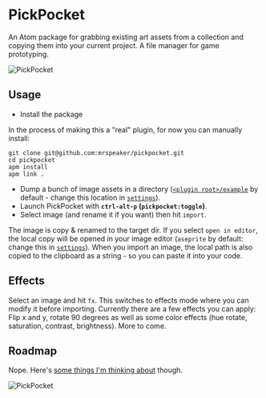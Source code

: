 # PickPocket

An Atom package for grabbing existing art assets from a collection and copying them into your current project. A file manager for game prototyping.

![PickPocket](https://cloud.githubusercontent.com/assets/129330/17072386/ca12ef8e-5035-11e6-8626-19ccd95f3266.gif)

## Usage

* Install the package

In the process of making this a "real" plugin, for now you can manually install:
```
git clone git@github.com:mrspeaker/pickpocket.git
cd pickpocket
apm install
apm link .
```

* Dump a bunch of image assets in a directory ([`<plugin root>/example`](https://github.com/mrspeaker/pickpocket/tree/master/example) by default - change this location in [`settings`](atom://config/packages/pickpocket)).
* Launch PickPocket with **`ctrl-alt-p` (`pickpocket:toggle`)**.
* Select image (and rename it if you want) then hit `import`.

The image is copy & renamed to the target dir. If you select `open in editor`, the local copy will be opened in your image editor (`aseprite` by default: change this in [`settings`](atom://config/packages/pickpocket)). When you import an image, the local path is also copied to the clipboard as a string - so you can paste it into your code.

## Effects

Select an image and hit `fx`. This switches to effects mode where you can modify it before importing.
Currently there are a few effects you can apply: Flip x and y, rotate 90 degrees as well as some color effects (hue rotate, saturation, contrast, brightness). More to come.

## Roadmap

Nope. Here's [some things I'm thinking about](https://github.com/mrspeaker/pickpocket/issues/3) though.

![PickPocket](https://cloud.githubusercontent.com/assets/129330/17072516/e57a0e00-5036-11e6-9293-493de4d643b1.png)
